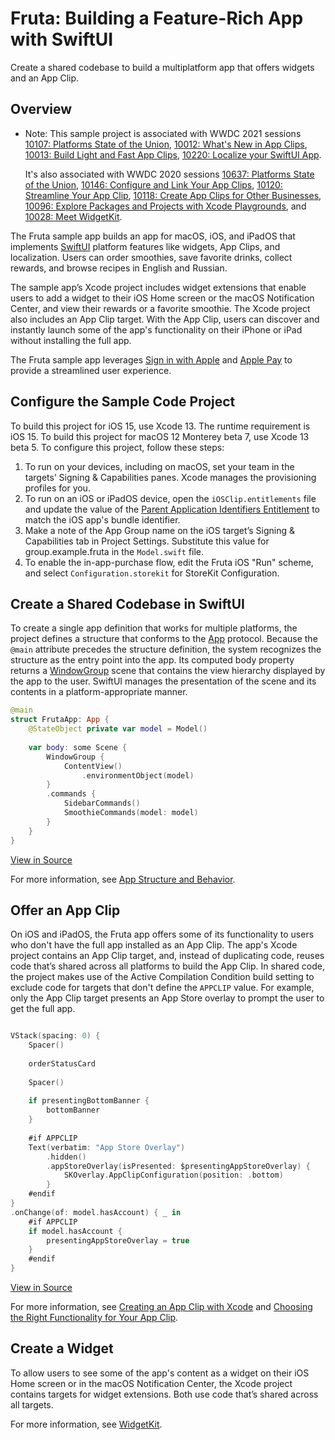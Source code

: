 # Fruta: Building a Feature-Rich App with SwiftUI

Create a shared codebase to build a multiplatform app that offers widgets and an App Clip.


## Overview

- Note: This sample project is associated with WWDC 2021 sessions [10107: Platforms State of the Union](https://developer.apple.com/wwdc21/10107/), [10012: What's New in App Clips](https://developer.apple.com/wwdc21/10012/), [10013: Build Light and Fast App Clips](https://developer.apple.com/wwdc21/10013/), [10220: Localize your SwiftUI App](https://developer.apple.com/wwdc21/10220/).

    It's also associated with WWDC 2020 sessions [10637: Platforms State of the Union](https://developer.apple.com/wwdc20/10637/), [10146: Configure and Link Your App Clips](https://developer.apple.com/wwdc20/10146/), [10120: Streamline Your App Clip](https://developer.apple.com/wwdc20/10120/), [10118: Create App Clips for Other Businesses](https://developer.apple.com/wwdc20/10118/), [10096: Explore Packages and Projects with Xcode Playgrounds](https://developer.apple.com/wwdc20/10096/), and [10028: Meet WidgetKit](https://developer.apple.com/wwdc20/10028/).

The Fruta sample app builds an app for macOS, iOS, and iPadOS that implements [SwiftUI](https://developer.apple.com/documentation/swiftui) platform features like widgets, App Clips, and localization. Users can order smoothies, save favorite drinks, collect rewards, and browse recipes in English and Russian.

The sample app’s Xcode project includes widget extensions that enable users to add a widget to their iOS Home screen or the macOS Notification Center, and view their rewards or a favorite smoothie. The Xcode project also includes an App Clip target. With the App Clip, users can discover and instantly launch some of the app's functionality on their iPhone or iPad without installing the full app.

The Fruta sample app leverages [Sign in with Apple](https://developer.apple.com/documentation/sign_in_with_apple) and [Apple Pay](https://developer.apple.com/documentation/passkit) to provide a streamlined user experience.

## Configure the Sample Code Project

To build this project for iOS 15, use Xcode 13. The runtime requirement is iOS 15. To build this project for macOS 12 Monterey beta 7, use Xcode 13 beta 5. To configure this project, follow these steps:

1. To run on your devices, including on macOS, set your team in the targets’ Signing & Capabilities panes. Xcode manages the provisioning profiles for you.
2. To run on an iOS or iPadOS device, open the `iOSClip.entitlements` file and update the value of the [Parent Application Identifiers Entitlement](https://developer.apple.com/documentation/bundleresources/entitlements/com_apple_developer_parent-application-identifiers) to match the iOS app's bundle identifier.
3. Make a note of the App Group name on the iOS target’s Signing & Capabilities tab in Project Settings. Substitute this value for group.example.fruta in the `Model.swift` file.
4. To enable the in-app-purchase flow, edit the Fruta iOS "Run" scheme, and select `Configuration.storekit` for StoreKit Configuration.

## Create a Shared Codebase in SwiftUI

To create a single app definition that works for multiple platforms, the project defines a structure that conforms to the [App](https://developer.apple.com/documentation/swiftui/app) protocol. Because the `@main` attribute precedes the structure definition, the system recognizes the structure as the entry point into the app. Its computed body property returns a [WindowGroup](https://developer.apple.com/documentation/swiftui/windowgroup) scene that contains the view hierarchy displayed by the app to the user. SwiftUI manages the presentation of the scene and its contents in a platform-appropriate manner.

``` swift
@main
struct FrutaApp: App {
    @StateObject private var model = Model()
    
    var body: some Scene {
        WindowGroup {
            ContentView()
                .environmentObject(model)
        }
        .commands {
            SidebarCommands()
            SmoothieCommands(model: model)
        }
    }
}
```
[View in Source](x-source-tag://SingleAppDefinitionTag)

For more information, see [App Structure and Behavior](https://developer.apple.com/documentation/swiftui/app-structure-and-behavior).

## Offer an App Clip 

On iOS and iPadOS, the Fruta app offers some of its functionality to users who don't have the full app installed as an App Clip. The app's Xcode project contains an App Clip target, and, instead of duplicating code, reuses code that’s shared across all platforms to build the App Clip. In shared code, the project makes use of the Active Compilation Condition build setting to exclude code for targets that don't define the `APPCLIP` value. For example, only the App Clip target presents an App Store overlay to prompt the user to get the full app.

``` swift

VStack(spacing: 0) {
    Spacer()
    
    orderStatusCard
    
    Spacer()
    
    if presentingBottomBanner {
        bottomBanner
    }
    
    #if APPCLIP
    Text(verbatim: "App Store Overlay")
        .hidden()
        .appStoreOverlay(isPresented: $presentingAppStoreOverlay) {
            SKOverlay.AppClipConfiguration(position: .bottom)
        }
    #endif
}
.onChange(of: model.hasAccount) { _ in
    #if APPCLIP
    if model.hasAccount {
        presentingAppStoreOverlay = true
    }
    #endif
}
```
[View in Source](x-source-tag://ActiveCompilationConditionTag)

For more information, see [Creating an App Clip with Xcode](https://developer.apple.com/documentation/app_clips/creating_an_app_clip_with_xcode) and [Choosing the Right Functionality for Your App Clip](https://developer.apple.com/documentation/app_clips/choosing_the_right_functionality_for_your_app_clip).

## Create a Widget

To allow users to see some of the app's content as a widget on their iOS Home screen or in the macOS Notification Center, the Xcode project contains targets for widget extensions. Both use code that’s shared across all targets.

For more information, see [WidgetKit](https://developer.apple.com/documentation/widgetkit).
